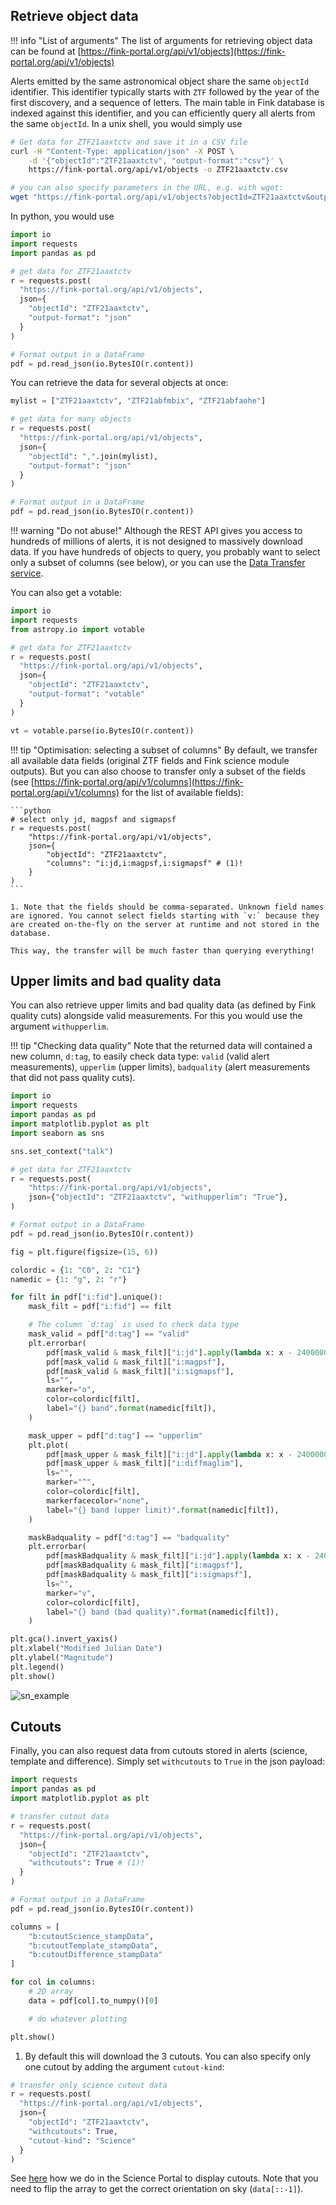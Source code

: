 ## Retrieve object data

!!! info "List of arguments"
    The list of arguments for retrieving object data can be found at [https://fink-portal.org/api/v1/objects](https://fink-portal.org/api/v1/objects)

Alerts emitted by the same astronomical object share the same `objectId` identifier. This identifier typically starts with `ZTF` followed by the year of the first discovery, and a sequence of letters. The main table in Fink database is indexed against this identifier, and you can efficiently query all alerts from the same `objectId`. In a unix shell, you would simply use

```bash
# Get data for ZTF21aaxtctv and save it in a CSV file
curl -H "Content-Type: application/json" -X POST \
    -d '{"objectId":"ZTF21aaxtctv", "output-format":"csv"}' \
    https://fink-portal.org/api/v1/objects -o ZTF21aaxtctv.csv

# you can also specify parameters in the URL, e.g. with wget:
wget "https://fink-portal.org/api/v1/objects?objectId=ZTF21aaxtctv&output-format=json" -O ZTF21aaxtctv.json
```

In python, you would use

```python
import io
import requests
import pandas as pd

# get data for ZTF21aaxtctv
r = requests.post(
  "https://fink-portal.org/api/v1/objects",
  json={
    "objectId": "ZTF21aaxtctv",
    "output-format": "json"
  }
)

# Format output in a DataFrame
pdf = pd.read_json(io.BytesIO(r.content))
```

You can retrieve the data for several objects at once:

```python
mylist = ["ZTF21aaxtctv", "ZTF21abfmbix", "ZTF21abfaohe"]

# get data for many objects
r = requests.post(
  "https://fink-portal.org/api/v1/objects",
  json={
    "objectId": ",".join(mylist),
    "output-format": "json"
  }
)

# Format output in a DataFrame
pdf = pd.read_json(io.BytesIO(r.content))
```

!!! warning "Do not abuse!"
    Although the REST API gives you access to hundreds of millions of alerts, it is not designed to massively download data. If you have hundreds of objects to query, you probably want to select only a subset of columns (see below), or you can use the [Data Transfer service](../data_transfer.md).

You can also get a votable:

```python
import io
import requests
from astropy.io import votable

# get data for ZTF21aaxtctv
r = requests.post(
  "https://fink-portal.org/api/v1/objects",
  json={
    "objectId": "ZTF21aaxtctv",
    "output-format": "votable"
  }
)

vt = votable.parse(io.BytesIO(r.content))
```

!!! tip "Optimisation: selecting a subset of columns"
    By default, we transfer all available data fields (original ZTF fields and Fink science module outputs). But you can also choose to transfer only a subset of the fields (see [https://fink-portal.org/api/v1/columns](https://fink-portal.org/api/v1/columns) for the list of available fields):

    ```python
    # select only jd, magpsf and sigmapsf
    r = requests.post(
        "https://fink-portal.org/api/v1/objects",
        json={
            "objectId": "ZTF21aaxtctv",
            "columns": "i:jd,i:magpsf,i:sigmapsf" # (1)!
        }
    )
    ```

    1. Note that the fields should be comma-separated. Unknown field names are ignored. You cannot select fields starting with `v:` because they are created on-the-fly on the server at runtime and not stored in the database.

    This way, the transfer will be much faster than querying everything!

## Upper limits and bad quality data

You can also retrieve upper limits and bad quality data (as defined by Fink quality cuts)
alongside valid measurements. For this you would use the argument `withupperlim`.

!!! tip "Checking data quality"
    Note that the returned data will contained a new column, `d:tag`, to easily check data type:
    `valid` (valid alert measurements), `upperlim` (upper limits), `badquality` (alert measurements that did not pass quality cuts).

```python
import io
import requests
import pandas as pd
import matplotlib.pyplot as plt
import seaborn as sns

sns.set_context("talk")

# get data for ZTF21aaxtctv
r = requests.post(
    "https://fink-portal.org/api/v1/objects",
    json={"objectId": "ZTF21aaxtctv", "withupperlim": "True"},
)

# Format output in a DataFrame
pdf = pd.read_json(io.BytesIO(r.content))

fig = plt.figure(figsize=(15, 6))

colordic = {1: "C0", 2: "C1"}
namedic = {1: "g", 2: "r"}

for filt in pdf["i:fid"].unique():
    mask_filt = pdf["i:fid"] == filt

    # The column `d:tag` is used to check data type
    mask_valid = pdf["d:tag"] == "valid"
    plt.errorbar(
        pdf[mask_valid & mask_filt]["i:jd"].apply(lambda x: x - 2400000.5),
        pdf[mask_valid & mask_filt]["i:magpsf"],
        pdf[mask_valid & mask_filt]["i:sigmapsf"],
        ls="",
        marker="o",
        color=colordic[filt],
        label="{} band".format(namedic[filt]),
    )

    mask_upper = pdf["d:tag"] == "upperlim"
    plt.plot(
        pdf[mask_upper & mask_filt]["i:jd"].apply(lambda x: x - 2400000.5),
        pdf[mask_upper & mask_filt]["i:diffmaglim"],
        ls="",
        marker="^",
        color=colordic[filt],
        markerfacecolor="none",
        label="{} band (upper limit)".format(namedic[filt]),
    )

    maskBadquality = pdf["d:tag"] == "badquality"
    plt.errorbar(
        pdf[maskBadquality & mask_filt]["i:jd"].apply(lambda x: x - 2400000.5),
        pdf[maskBadquality & mask_filt]["i:magpsf"],
        pdf[maskBadquality & mask_filt]["i:sigmapsf"],
        ls="",
        marker="v",
        color=colordic[filt],
        label="{} band (bad quality)".format(namedic[filt]),
    )

plt.gca().invert_yaxis()
plt.xlabel("Modified Julian Date")
plt.ylabel("Magnitude")
plt.legend()
plt.show()
```

![sn_example](https://user-images.githubusercontent.com/20426972/113519225-2ba29480-958b-11eb-9452-15e84f0e5efc.png)

## Cutouts

Finally, you can also request data from cutouts stored in alerts (science, template and difference).
Simply set `withcutouts` to `True` in the json payload:

```python
import requests
import pandas as pd
import matplotlib.pyplot as plt

# transfer cutout data
r = requests.post(
  "https://fink-portal.org/api/v1/objects",
  json={
    "objectId": "ZTF21aaxtctv",
    "withcutouts": True # (1)!
  }
)

# Format output in a DataFrame
pdf = pd.read_json(io.BytesIO(r.content))

columns = [
    "b:cutoutScience_stampData",
    "b:cutoutTemplate_stampData",
    "b:cutoutDifference_stampData"
]

for col in columns:
    # 2D array
    data = pdf[col].to_numpy()[0]

    # do whatever plotting

plt.show()
```

1. By default this will download the 3 cutouts. You can also specify only one cutout by adding the argument `cutout-kind`:
```python
# transfer only science cutout data
r = requests.post(
  "https://fink-portal.org/api/v1/objects",
  json={
    "objectId": "ZTF21aaxtctv",
    "withcutouts": True,
    "cutout-kind": "Science"
  }
)
```

See [here](https://github.com/astrolabsoftware/fink-science-portal/blob/1dea22170449f120d92f404ac20bbb856e1e77fc/apps/plotting.py#L584-L593) how we do in the Science Portal to display cutouts. Note that you need to flip the array to get the correct orientation on sky (`data[::-1]`).

